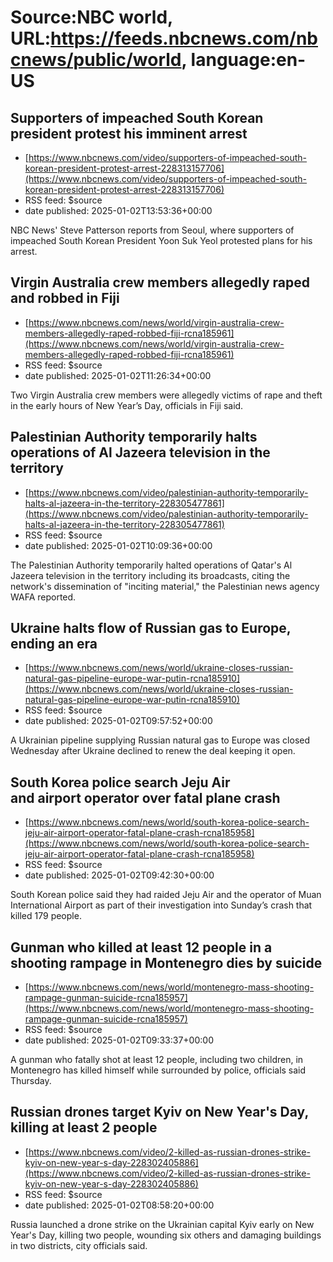 # Source:NBC world, URL:https://feeds.nbcnews.com/nbcnews/public/world, language:en-US

## Supporters of impeached South Korean president protest his imminent arrest
 - [https://www.nbcnews.com/video/supporters-of-impeached-south-korean-president-protest-arrest-228313157706](https://www.nbcnews.com/video/supporters-of-impeached-south-korean-president-protest-arrest-228313157706)
 - RSS feed: $source
 - date published: 2025-01-02T13:53:36+00:00

NBC News' Steve Patterson reports from Seoul, where supporters of impeached South Korean President Yoon Suk Yeol protested plans for his arrest.

## Virgin Australia crew members allegedly raped and robbed in Fiji
 - [https://www.nbcnews.com/news/world/virgin-australia-crew-members-allegedly-raped-robbed-fiji-rcna185961](https://www.nbcnews.com/news/world/virgin-australia-crew-members-allegedly-raped-robbed-fiji-rcna185961)
 - RSS feed: $source
 - date published: 2025-01-02T11:26:34+00:00

Two Virgin Australia crew members were allegedly victims of rape and theft in the early hours of New Year’s Day, officials in Fiji said.

## Palestinian Authority temporarily halts operations of Al Jazeera television in the territory
 - [https://www.nbcnews.com/video/palestinian-authority-temporarily-halts-al-jazeera-in-the-territory-228305477861](https://www.nbcnews.com/video/palestinian-authority-temporarily-halts-al-jazeera-in-the-territory-228305477861)
 - RSS feed: $source
 - date published: 2025-01-02T10:09:36+00:00

The Palestinian Authority temporarily halted operations of Qatar's Al Jazeera television in the territory including its broadcasts, citing the network's dissemination of "inciting material," the Palestinian news agency WAFA reported.

## Ukraine halts flow of Russian gas to Europe, ending an era
 - [https://www.nbcnews.com/news/world/ukraine-closes-russian-natural-gas-pipeline-europe-war-putin-rcna185910](https://www.nbcnews.com/news/world/ukraine-closes-russian-natural-gas-pipeline-europe-war-putin-rcna185910)
 - RSS feed: $source
 - date published: 2025-01-02T09:57:52+00:00

A Ukrainian pipeline supplying Russian natural gas to Europe was closed Wednesday after Ukraine declined to renew the deal keeping it open.

## South Korea police search Jeju Air and airport operator over fatal plane crash
 - [https://www.nbcnews.com/news/world/south-korea-police-search-jeju-air-airport-operator-fatal-plane-crash-rcna185958](https://www.nbcnews.com/news/world/south-korea-police-search-jeju-air-airport-operator-fatal-plane-crash-rcna185958)
 - RSS feed: $source
 - date published: 2025-01-02T09:42:30+00:00

South Korean police said they had raided Jeju Air and the operator of Muan International Airport as part of their investigation into Sunday’s crash that killed 179 people.

## Gunman who killed at least 12 people in a shooting rampage in Montenegro dies by suicide
 - [https://www.nbcnews.com/news/world/montenegro-mass-shooting-rampage-gunman-suicide-rcna185957](https://www.nbcnews.com/news/world/montenegro-mass-shooting-rampage-gunman-suicide-rcna185957)
 - RSS feed: $source
 - date published: 2025-01-02T09:33:37+00:00

A gunman who fatally shot at least 12 people, including two children, in Montenegro has killed himself while surrounded by police, officials said Thursday.

## Russian drones target Kyiv on New Year's Day, killing at least 2 people
 - [https://www.nbcnews.com/video/2-killed-as-russian-drones-strike-kyiv-on-new-year-s-day-228302405886](https://www.nbcnews.com/video/2-killed-as-russian-drones-strike-kyiv-on-new-year-s-day-228302405886)
 - RSS feed: $source
 - date published: 2025-01-02T08:58:20+00:00

Russia launched a drone strike on the Ukrainian capital Kyiv early on New Year's Day, killing two people, wounding six others and damaging buildings in two districts, city officials said.

